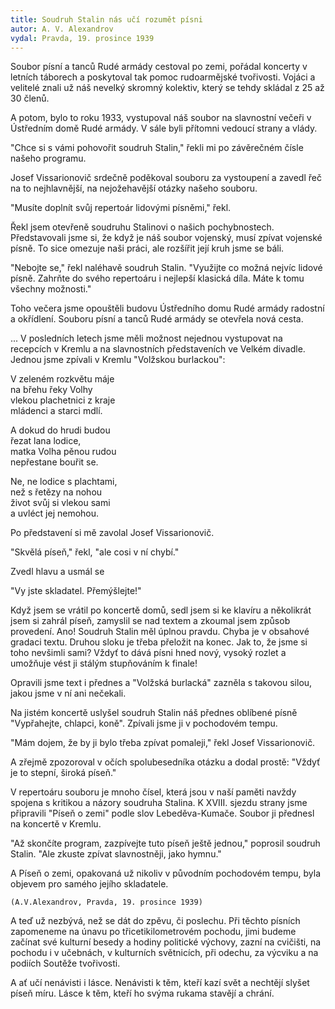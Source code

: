 ```yaml
---
title: Soudruh Stalin nás učí rozumět písni
autor: A. V. Alexandrov
vydal: Pravda, 19. prosince 1939
---
```



Soubor písní a tanců Rudé armády cestoval po zemi, pořádal koncerty v letních
táborech a poskytoval tak pomoc rudoarmějské tvořivosti. Vojáci a velitelé znali už náš
nevelký skromný kolektiv, který se tehdy skládal z 25 až 30 členů.

   
A potom, bylo to roku 1933, vystupoval náš soubor na slavnostní večeři v Ústředním
domě Rudé armády. V sále byli přítomni vedoucí strany a vlády.


"Chce si s vámi pohovořit soudruh Stalin," řekli mi po závěrečném čísle našeho
programu.


Josef Vissarionovič srdečně poděkoval souboru za vystoupení a zavedl řeč na to
nejhlavnější, na nejožehavější otázky našeho souboru.


"Musíte doplnít svůj repertoár lidovými písněmi," řekl.


Řekl jsem otevřeně soudruhu Stalinovi o našich pochybnostech. Představovali jsme si,
že když je náš soubor vojenský, musí zpívat vojenské písně. To sice omezuje naši práci,
ale rozšířit její kruh jsme se báli.


"Nebojte se," řekl naléhavě soudruh Stalin. "Využijte co možná nejvíc lidové písně.
Zahrňte do svého repertoáru i nejlepší klasická díla. Máte k tomu všechny možnosti."


Toho večera jsme opouštěli budovu Ústředního domu Rudé armády radostní a
okřídlení. Souboru písní a tanců Rudé armády se otevřela nová cesta.


... V posledních letech jsme měli možnost nejednou vystupovat na recepcích v Kremlu
a na slavnostních představeních ve Velkém divadle. Jednou jsme zpívali v Kremlu
"Volžskou burlackou":




V zeleném rozkvětu máje  
na břehu řeky Volhy   
vlekou plachetnici z kraje   
mládenci a starci mdlí.



A dokud do hrudi budou   
řezat lana lodice,   
matka Volha pěnou rudou   
nepřestane bouřit se.



Ne, ne lodice s plachtami,   
než s řetězy na nohou   
život svůj si vlekou sami   
a uvléct jej nemohou.



Po představení si mě zavolal Josef Vissarionovič.


"Skvělá píseň," řekl, "ale cosi v ní chybí."


Zvedl hlavu a usmál se


"Vy jste skladatel. Přemýšlejte!"


Když jsem se vrátil po koncertě domů, sedl jsem si ke klavíru a několikrát jsem si
zahrál píseň, zamyslil se nad textem a zkoumal jsem způsob provedení. Ano! Soudruh
Stalin měl úplnou pravdu. Chyba je v obsahové gradaci textu. Druhou sloku je třeba
přeložit na konec. Jak to, že jsme si toho nevšimli sami? Vždyť to dává písni hned nový,
vysoký rozlet a umožňuje vést ji stálým stupňováním k finale!


Opravili jsme text i přednes a "Volžská burlacká" zazněla s takovou silou, jakou jsme v
ní ani nečekali.


Na jistém koncertě uslyšel soudruh Stalin náš přednes oblíbené písně "Vypřahejte,
chlapci, koně". Zpívali jsme ji v pochodovém tempu.


"Mám dojem, že by ji bylo třeba zpívat pomaleji," řekl Josef Vissarionovič.


A zřejmě zpozoroval v očích spolubesedníka otázku a dodal prostě: "Vždyť je to
stepní, široká píseň."


V repertoáru souboru je mnoho čísel, která jsou v naší paměti navždy spojena s
kritikou a názory soudruha Stalina. K XVIII. sjezdu strany jsme připravili "Píseň o zemi"
podle slov Lebeděva-Kumače. Soubor ji přednesl na koncertě v Kremlu.


"Až skončíte program, zazpívejte tuto píseň ještě jednou," poprosil soudruh Stalin. "Ale
zkuste zpívat slavnostněji, jako hymnu."


A Píseň o zemi, opakovaná už nikoliv v původním pochodovém tempu, byla objevem
pro samého jejího skladatele.


    (A.V.Alexandrov, Pravda, 19. prosince 1939)


A teď už nezbývá, než se dát do zpěvu, či poslechu. Při těchto písních zapomeneme
na únavu po třicetikilometrovém pochodu, jimi budeme začínat své kulturní besedy a
hodiny politické výchovy, zazní na cvičišti, na pochodu i v učebnách, v kulturních
světnicích, při odechu, za výcviku a na podiích Soutěže tvořivosti.


A ať učí nenávisti i lásce. Nenávisti k těm, kteří kazí svět a nechtějí slyšet píseň míru.
Lásce k těm, kteří ho svýma rukama stavějí a chrání.

